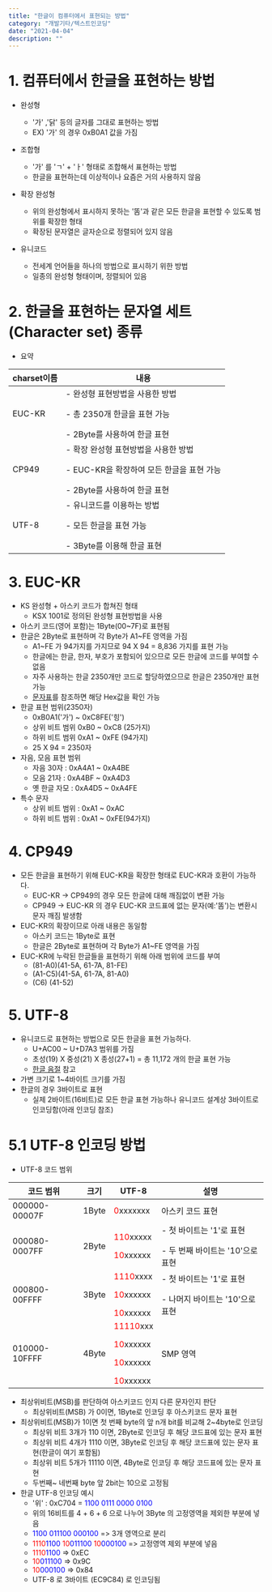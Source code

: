 ```yaml
---
title: "한글이 컴퓨터에서 표현되는 방법"
category: "개발기타/텍스트인코딩"
date: "2021-04-04"
description: ""
---
```


# 1. 컴퓨터에서 한글을 표현하는 방법

- 완성형

  - '가' ,'닭' 등의 글자를 그대로 표현하는 방법
  - EX) '가' 의 경우 0xB0A1 값을 가짐

- 조합형

  - '가' 를 'ㄱ' + 'ㅏ' 형태로 조합해서 표현하는 방법
  - 한글을 표현하는데 이상적이나 요즘은 거의 사용하지 않음

- 확장 완성형

  - 위의 완성형에서 표시하지 못하는 '똠'과 같은 모든 한글을 표현할 수 있도록 범위를 확장한 형태
  - 확장된 문자열은 글자순으로 정렬되어 있지 않음

- 유니코드
  - 전세계 언어들을 하나의 방법으로 표시하기 위한 방법
  - 일종의 완성형 형태이며, 정렬되어 있음

# 2. 한글을 표현하는 문자열 세트(Character set) 종류

- 요약

| charset이름 | 내용                                                                                                                |
| ----------- | ------------------------------------------------------------------------------------------------------------------- |
| EUC-KR      | - 완성형 표현방법을 사용한 방법</p>- 총 2350개 한글을 표현 가능</p>- 2Byte를 사용하여 한글 표현                     |
| CP949       | - 확장 완성형 표현방법을 사용한 방법</p> - EUC-KR을 확장하여 모든 한글을 표현 가능</p> - 2Byte를 사용하여 한글 표현 |
| UTF-8       | - 유니코드를 이용하는 방법</p> - 모든 한글을 표현 가능</p>- 3Byte를 이용해 한글 표현                                |

# 3. EUC-KR

- KS 완성형 + 아스키 코드가 합쳐진 형태
  - KSX 1001로 정의된 완성형 표현방법을 사용
- 아스키 코드(영어 포함)는 1Byte(00~7F)로 표현됨
- 한글은 2Byte로 표현하며 각 Byte가 A1~FE 영역을 가짐
  - A1~FE 가 94가지를 가지므로 94 X 94 = 8,836 가지를 표현 가능
  - 한글에는 한글, 한자, 부호가 포함되어 있으므로 모든 한글에 코드를 부여할 수 없음
  - 자주 사용하는 한글 2350개만 코드로 할당하였으므로 한글은 2350개만 표현 가능
  - [문자표](https://uic.win/ko/charset/show/euc-kr/)를 참조하면 해당 Hex값을 확인 가능
- 한글 표현 범위(2350자)
  - 0xB0A1('가') ~ 0xC8FE('힝')
  - 상위 비트 범위 0xB0 ~ 0xC8 (25가지)
  - 하위 비트 범위 0xA1 ~ 0xFE (94가지)
  - 25 X 94 = 2350자
- 자음, 모음 표현 범위
  - 자음 30자 : 0xA4A1 ~ 0xA4BE
  - 모음 21자 : 0xA4BF ~ 0xA4D3
  - 옛 한글 자모 : 0xA4D5 ~ 0xA4FE
- 특수 문자
  - 상위 비트 범위 : 0xA1 ~ 0xAC
  - 하위 비트 범위 : 0xA1 ~ 0xFE(94가지)

# 4. CP949

- 모든 한글을 표현하기 위해 EUC-KR을 확장한 형태로 EUC-KR과 호환이 가능하다.
  - EUC-KR -> CP949의 경우 모든 한글에 대해 깨짐없이 변환 가능
  - CP949 -> EUC-KR 의 경우 EUC-KR 코드표에 없는 문자(예:'똠')는 변환시 문자 깨짐 발생함
- EUC-KR의 확장이므로 아래 내용은 동일함
  - 아스키 코드는 1Byte로 표현
  - 한글은 2Byte로 표현하며 각 Byte가 A1~FE 영역을 가짐
- EUC-KR에 누락된 한글들을 표현하기 위해 아래 범위에 코드를 부여
  - (81-A0)(41-5A, 61-7A, 81-FE)
  - (A1-C5)(41-5A, 61-7A, 81-A0)
  - (C6) (41-52)

# 5. UTF-8

- 유니코드로 표현하는 방법으로 모든 한글을 표현 가능하다.
  - U+AC00 ~ U+D7A3 범위를 가짐
  - 초성(19) X 중성(21) X 종성(27+1) = 총 11,172 개의 한글 표현 가능
  - [한글 음절](https://ko.wikipedia.org/wiki/%ED%95%9C%EA%B8%80_%EC%9D%8C%EC%A0%88) 참고
- 가변 크기로 1~4바이트 크기를 가짐
- 한글의 경우 3바이트로 표현
  - 실제 2바이트(16비트)로 모든 한글 표현 가능하나 유니코드 설계상 3바이트로 인코딩함(아래 인코딩 참조)

# 5.1 UTF-8 인코딩 방법

- UTF-8 코드 범위

| 코드 범위     | 크기  | UTF-8                                                                                                                                                                    | 설명                                                         |
| ------------- | ----- | ------------------------------------------------------------------------------------------------------------------------------------------------------------------------ | ------------------------------------------------------------ |
| 000000-00007F | 1Byte | <span style="color:red">0</span>xxxxxxx                                                                                                                                  | 아스키 코드 표현                                             |
| 000080-0007FF | 2Byte | <span style="color:red">110</span>xxxxx</p><span style="color:red">10</span>xxxxxx                                                                                       | - 첫 바이트는 '1'로 표현</p>- 두 번째 바이트는 '10'으로 표현 |
| 000800-00FFFF | 3Byte | <span style="color:red">1110</span>xxxx</p><span style="color:red">10</span>xxxxxx</p><span style="color:red">10</span>xxxxxx                                            | - 첫 바이트는 '1'로 표현</p>- 나머지 바이트는 '10'으로 표현  |
| 010000-10FFFF | 4Byte | <span style="color:red">11110</span>xxx</p><span style="color:red">10</span>xxxxxx</p><span style="color:red">10</span>xxxxxx</p><span style="color:red">10</span>xxxxxx | SMP 영역                                                     |

- 최상위비트(MSB)를 판단하여 아스키코드 인지 다른 문자인지 판단
  - 최상위비트(MSB) 가 0이면, 1Byte로 인코딩 후 아스키코드 문자 표현
- 최상위비트(MSB)가 1이면 첫 번째 byte의 앞 n개 bit를 비교해 2~4byte로 인코딩
  - 최상위 비트 3개가 110 이면, 2Byte로 인코딩 후 해당 코드표에 있는 문자 표현
  - 최상위 비트 4개가 1110 이면, 3Byte로 인코딩 후 해당 코드표에 있는 문자 표현(한글이 여기 포함됨)
  - 최상위 비트 5개가 11110 이면, 4Byte로 인코딩 후 해당 코드표에 있는 문자 표현
  - 두번째~ 네번째 byte 앞 2bit는 10으로 고정됨
- 한글 UTF-8 인코딩 예시
  - '위' : 0xC704 = <span style="color:blue">1100 0111 0000 0100</span>
  - 위의 16비트를 4 + 6 + 6 으로 나누어 3Byte 의 고정영역을 제외한 부분에 넣음
  - <span style="color:blue">1100 011100 000100</span> => 3개 영역으로 분리
  - <span style="color:red">1110</span><span style="color:blue">1100</span> <span style="color:red">10</span><span style="color:blue">011100</span> <span style="color:red">10</span><span style="color:blue">000100</span> => 고정영역 제외 부분에 넣음
  - <span style="color:red">1110</span><span style="color:blue">1100</span> => 0xEC
  - <span style="color:red">10</span><span style="color:blue">011100</span> => 0x9C
  - <span style="color:red">10</span><span style="color:blue">000100</span> => 0x84
  - UTF-8 로 3바이트 (EC9C84) 로 인코딩됨
